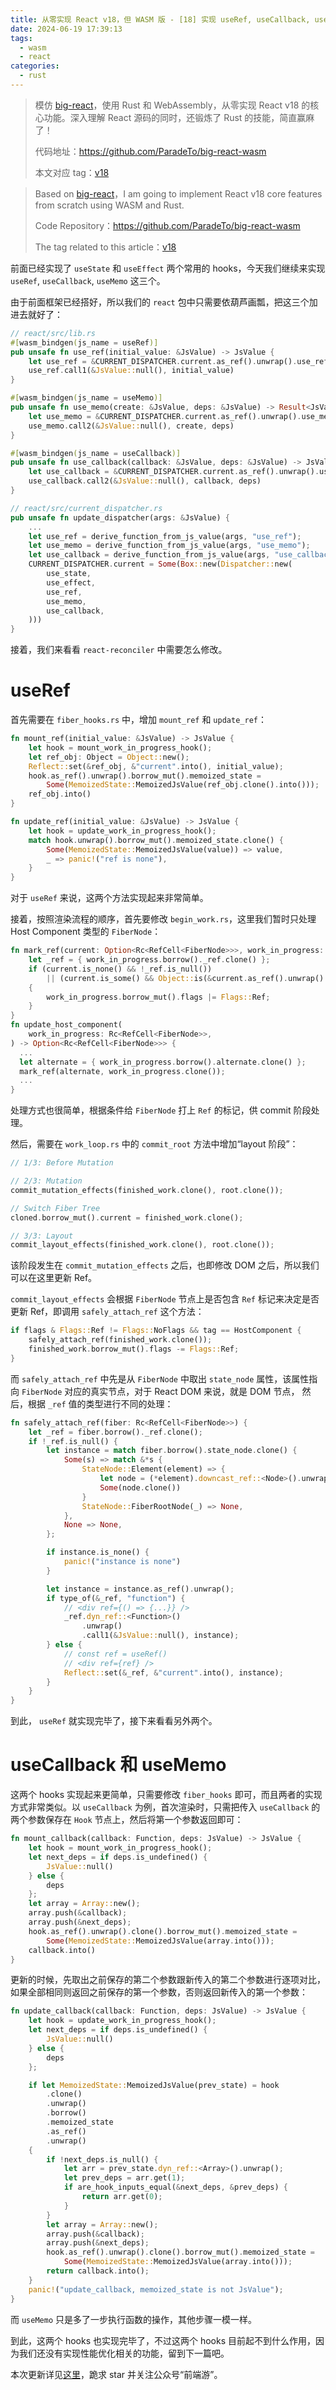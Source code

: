 ```yaml
---
title: 从零实现 React v18，但 WASM 版 - [18] 实现 useRef, useCallback, useMemo
date: 2024-06-19 17:39:13
tags:
  - wasm
  - react
categories:
  - rust
---
```


> 模仿 [big-react](https://github.com/BetaSu/big-react)，使用 Rust 和 WebAssembly，从零实现 React v18 的核心功能。深入理解 React 源码的同时，还锻炼了 Rust 的技能，简直赢麻了！
>
> 代码地址：https://github.com/ParadeTo/big-react-wasm
>
> 本文对应 tag：[v18](https://github.com/ParadeTo/big-react-wasm/tree/v18)

> Based on [big-react](https://github.com/BetaSu/big-react)，I am going to implement React v18 core features from scratch using WASM and Rust.
>
> Code Repository：https://github.com/ParadeTo/big-react-wasm
>
> The tag related to this article：[v18](https://github.com/ParadeTo/big-react-wasm/tree/v18)

前面已经实现了 `useState` 和 `useEffect` 两个常用的 hooks，今天我们继续来实现 `useRef`, `useCallback`, `useMemo` 这三个。

由于前面框架已经搭好，所以我们的 `react` 包中只需要依葫芦画瓢，把这三个加进去就好了：

```rust
// react/src/lib.rs
#[wasm_bindgen(js_name = useRef)]
pub unsafe fn use_ref(initial_value: &JsValue) -> JsValue {
    let use_ref = &CURRENT_DISPATCHER.current.as_ref().unwrap().use_ref;
    use_ref.call1(&JsValue::null(), initial_value)
}

#[wasm_bindgen(js_name = useMemo)]
pub unsafe fn use_memo(create: &JsValue, deps: &JsValue) -> Result<JsValue, JsValue> {
    let use_memo = &CURRENT_DISPATCHER.current.as_ref().unwrap().use_memo;
    use_memo.call2(&JsValue::null(), create, deps)
}

#[wasm_bindgen(js_name = useCallback)]
pub unsafe fn use_callback(callback: &JsValue, deps: &JsValue) -> JsValue {
    let use_callback = &CURRENT_DISPATCHER.current.as_ref().unwrap().use_callback;
    use_callback.call2(&JsValue::null(), callback, deps)
}
```

```rust
// react/src/current_dispatcher.rs
pub unsafe fn update_dispatcher(args: &JsValue) {
    ...
    let use_ref = derive_function_from_js_value(args, "use_ref");
    let use_memo = derive_function_from_js_value(args, "use_memo");
    let use_callback = derive_function_from_js_value(args, "use_callback");
    CURRENT_DISPATCHER.current = Some(Box::new(Dispatcher::new(
        use_state,
        use_effect,
        use_ref,
        use_memo,
        use_callback,
    )))
}
```

接着，我们来看看 `react-reconciler` 中需要怎么修改。

# useRef

首先需要在 `fiber_hooks.rs` 中，增加 `mount_ref` 和 `update_ref`：

```rust
fn mount_ref(initial_value: &JsValue) -> JsValue {
    let hook = mount_work_in_progress_hook();
    let ref_obj: Object = Object::new();
    Reflect::set(&ref_obj, &"current".into(), initial_value);
    hook.as_ref().unwrap().borrow_mut().memoized_state =
        Some(MemoizedState::MemoizedJsValue(ref_obj.clone().into()));
    ref_obj.into()
}

fn update_ref(initial_value: &JsValue) -> JsValue {
    let hook = update_work_in_progress_hook();
    match hook.unwrap().borrow_mut().memoized_state.clone() {
        Some(MemoizedState::MemoizedJsValue(value)) => value,
        _ => panic!("ref is none"),
    }
}
```

对于 `useRef` 来说，这两个方法实现起来非常简单。

接着，按照渲染流程的顺序，首先要修改 `begin_work.rs`，这里我们暂时只处理 Host Component 类型的 `FiberNode`：

```rust
fn mark_ref(current: Option<Rc<RefCell<FiberNode>>>, work_in_progress: Rc<RefCell<FiberNode>>) {
    let _ref = { work_in_progress.borrow()._ref.clone() };
    if (current.is_none() && !_ref.is_null())
        || (current.is_some() && Object::is(&current.as_ref().unwrap().borrow()._ref, &_ref))
    {
        work_in_progress.borrow_mut().flags |= Flags::Ref;
    }
}
fn update_host_component(
    work_in_progress: Rc<RefCell<FiberNode>>,
) -> Option<Rc<RefCell<FiberNode>>> {
  ...
  let alternate = { work_in_progress.borrow().alternate.clone() };
  mark_ref(alternate, work_in_progress.clone());
  ...
}
```

处理方式也很简单，根据条件给 `FiberNode` 打上 `Ref` 的标记，供 commit 阶段处理。

然后，需要在 `work_loop.rs` 中的 `commit_root` 方法中增加“layout 阶段”：

```rust
// 1/3: Before Mutation

// 2/3: Mutation
commit_mutation_effects(finished_work.clone(), root.clone());

// Switch Fiber Tree
cloned.borrow_mut().current = finished_work.clone();

// 3/3: Layout
commit_layout_effects(finished_work.clone(), root.clone());
```

该阶段发生在 `commit_mutation_effects` 之后，也即修改 DOM 之后，所以我们可以在这里更新 Ref。

`commit_layout_effects` 会根据 `FiberNode` 节点上是否包含 `Ref` 标记来决定是否更新 Ref，即调用 `safely_attach_ref` 这个方法：

```rust
if flags & Flags::Ref != Flags::NoFlags && tag == HostComponent {
    safely_attach_ref(finished_work.clone());
    finished_work.borrow_mut().flags -= Flags::Ref;
}
```

而 `safely_attach_ref` 中先是从 `FiberNode` 中取出 `state_node` 属性，该属性指向 `FiberNode` 对应的真实节点，对于 React DOM 来说，就是 DOM 节点，
然后，根据 `_ref` 值的类型进行不同的处理：

```rust
fn safely_attach_ref(fiber: Rc<RefCell<FiberNode>>) {
    let _ref = fiber.borrow()._ref.clone();
    if !_ref.is_null() {
        let instance = match fiber.borrow().state_node.clone() {
            Some(s) => match &*s {
                StateNode::Element(element) => {
                    let node = (*element).downcast_ref::<Node>().unwrap();
                    Some(node.clone())
                }
                StateNode::FiberRootNode(_) => None,
            },
            None => None,
        };

        if instance.is_none() {
            panic!("instance is none")
        }

        let instance = instance.as_ref().unwrap();
        if type_of(&_ref, "function") {
            // <div ref={() => {...}} />
            _ref.dyn_ref::<Function>()
                .unwrap()
                .call1(&JsValue::null(), instance);
        } else {
            // const ref = useRef()
            // <div ref={ref} />
            Reflect::set(&_ref, &"current".into(), instance);
        }
    }
}
```

到此， `useRef` 就实现完毕了，接下来看看另外两个。

# useCallback 和 useMemo

这两个 hooks 实现起来更简单，只需要修改 `fiber_hooks` 即可，而且两者的实现方式非常类似。以 `useCallback` 为例，首次渲染时，只需把传入 `useCallback` 的两个参数保存在 `Hook` 节点上，然后将第一个参数返回即可：

```rust
fn mount_callback(callback: Function, deps: JsValue) -> JsValue {
    let hook = mount_work_in_progress_hook();
    let next_deps = if deps.is_undefined() {
        JsValue::null()
    } else {
        deps
    };
    let array = Array::new();
    array.push(&callback);
    array.push(&next_deps);
    hook.as_ref().unwrap().clone().borrow_mut().memoized_state =
        Some(MemoizedState::MemoizedJsValue(array.into()));
    callback.into()
}
```

更新的时候，先取出之前保存的第二个参数跟新传入的第二个参数进行逐项对比，如果全部相同则返回之前保存的第一个参数，否则返回新传入的第一个参数：

```rust
fn update_callback(callback: Function, deps: JsValue) -> JsValue {
    let hook = update_work_in_progress_hook();
    let next_deps = if deps.is_undefined() {
        JsValue::null()
    } else {
        deps
    };

    if let MemoizedState::MemoizedJsValue(prev_state) = hook
        .clone()
        .unwrap()
        .borrow()
        .memoized_state
        .as_ref()
        .unwrap()
    {
        if !next_deps.is_null() {
            let arr = prev_state.dyn_ref::<Array>().unwrap();
            let prev_deps = arr.get(1);
            if are_hook_inputs_equal(&next_deps, &prev_deps) {
                return arr.get(0);
            }
        }
        let array = Array::new();
        array.push(&callback);
        array.push(&next_deps);
        hook.as_ref().unwrap().clone().borrow_mut().memoized_state =
            Some(MemoizedState::MemoizedJsValue(array.into()));
        return callback.into();
    }
    panic!("update_callback, memoized_state is not JsValue");
}
```

而 `useMemo` 只是多了一步执行函数的操作，其他步骤一模一样。

到此，这两个 hooks 也实现完毕了，不过这两个 hooks 目前起不到什么作用，因为我们还没有实现性能优化相关的功能，留到下一篇吧。

本次更新详见[这里](https://github.com/ParadeTo/big-react-wasm/pull/18)，跪求 star 并关注公众号“前端游”。
